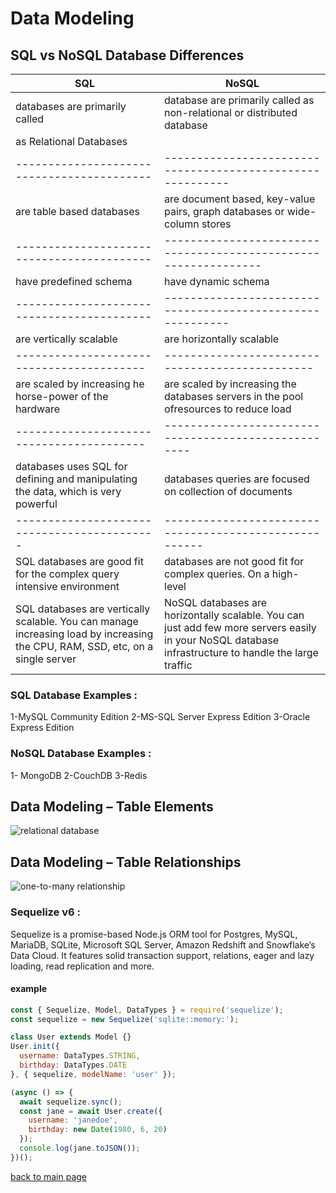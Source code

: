 

# Data Modeling


## SQL vs NoSQL Database Differences




| SQL                                      | NoSQL                                                  | 
|------------------------------------------|--------------------------------------------------------|
| databases are primarily called           |database are primarily called as non-relational or distributed database|
|as Relational Databases                   | 
|------------------------------------------|----------------------------------------------------------| 
| are table based databases                | are document based, key-value pairs, graph databases or wide-column stores|
|------------------------------------------|---------------------------------------------------------------|
|have predefined schema                    |  have dynamic schema |
|------------------------------------------|----------------------------------------------------------|
| are vertically scalable                 |    are horizontally scalable| 
|-----------------------------------------|-----------------------------------------------|
|are scaled by increasing he horse-power of the hardware|are scaled by increasing the databases servers in the pool ofresources to reduce load|
|-----------------------------------------|----------------------------------------------------|
|databases uses SQL for defining and manipulating the data, which is very powerful|databases queries are focused on collection of documents|
|-------------------------------------------|------------------------------------------------------|
|SQL databases are good fit for the complex query intensive environment|databases are not good fit for complex queries. On a high-level|
|SQL databases are vertically scalable. You can manage increasing load by increasing the CPU, RAM, SSD, etc, on a single server|NoSQL databases are horizontally scalable. You can just add few more servers easily in your NoSQL database infrastructure to handle the large traffic||-------------------------------------------|-------------------------------------------------|

### SQL Database Examples :
1-MySQL Community Edition
2-MS-SQL Server Express Edition
3-Oracle Express Edition

### NoSQL Database Examples :
1- MongoDB
2-CouchDB
3-Redis

## Data Modeling – Table Elements 
 ![relational database](https://www.essentialsql.com/wp-content/uploads/2021/11/Database-Table-Data-Modeling.png)

 ## Data Modeling – Table Relationships
 ![one-to-many relationship](https://www.essentialsql.com/wp-content/uploads/2014/06/DataModel-Relations1.png)


### Sequelize v6 :

Sequelize is a promise-based Node.js ORM tool for Postgres, MySQL, MariaDB, SQLite, Microsoft SQL Server, Amazon Redshift and Snowflake’s Data Cloud. It features solid transaction support, relations, eager and lazy loading, read replication and more.


#### **example**

```js
const { Sequelize, Model, DataTypes } = require('sequelize');
const sequelize = new Sequelize('sqlite::memory:');

class User extends Model {}
User.init({
  username: DataTypes.STRING,
  birthday: DataTypes.DATE
}, { sequelize, modelName: 'user' });

(async () => {
  await sequelize.sync();
  const jane = await User.create({
    username: 'janedoe',
    birthday: new Date(1980, 6, 20)
  });
  console.log(jane.toJSON());
})();
```

[back to main page](./README.md)


